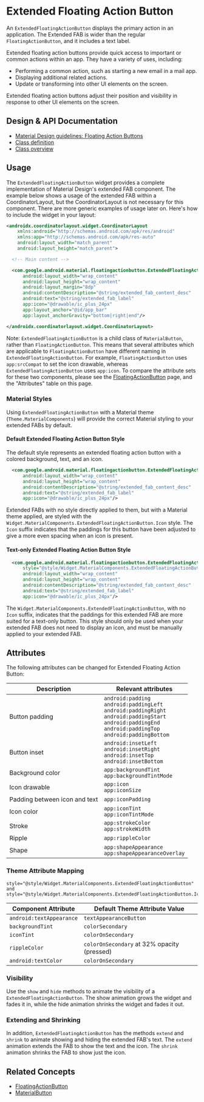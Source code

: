<!--docs:
title: "Extended Floating Action Button"
layout: detail
section: components
excerpt: "A customizable button component with updated visual styles."
iconId: button
path: /catalog/extended-floating-action-button/
-->

# Extended Floating Action Button

An `ExtendedFloatingActionButton` displays the primary action in an application.
The Extended FAB is wider than the regular `FloatingActionButton`, and it
includes a text label.

Extended floating action buttons provide quick access to important or common
actions within an app. They have a variety of uses, including:

-   Performing a common action, such as starting a new email in a mail app.
-   Displaying additional related actions.
-   Update or transforming into other UI elements on the screen.

Extended floating action buttons adjust their position and visibility in
response to other UI elements on the screen.

## Design & API Documentation

-   [Material Design guidelines: Floating Action Buttons](https://material.io/go/design-extended-fab)
    <!--{: .icon-list-item.icon-list-item--spec }-->
-   [Class definition](https://github.com/material-components/material-components-android/tree/master/lib/java/com/google/android/material/floatingactionbutton/ExtendedFloatingActionButton.java)
    <!--{: .icon-list-item.icon-list-item--link }-->
-   [Class overview](https://developer.android.com/reference/com/google/android/material/floatingactionbutton/ExtendedFloatingActionButton)
    <!--{: .icon-list-item.icon-list-item--link }--> <!--{: .icon-list }-->

## Usage

The `ExtendedFloatingActionButton` widget provides a complete implementation of
Material Design's extended FAB component. The example below shows a usage of the
extended FAB within a CoordinatorLayout, but the CoordinatorLayout is not
necessary for this component. There are more generic examples of usage later on.
Here's how to include the widget in your layout:

```xml
<androidx.coordinatorlayout.widget.CoordinatorLayout
    xmlns:android="http://schemas.android.com/apk/res/android"
    xmlns:app="http://schemas.android.com/apk/res-auto"
    android:layout_width="match_parent"
    android:layout_height="match_parent">

  <!-- Main content -->

  <com.google.android.material.floatingactionbutton.ExtendedFloatingActionButton
      android:layout_width="wrap_content"
      android:layout_height="wrap_content"
      android:layout_margin="8dp"
      android:contentDescription="@string/extended_fab_content_desc"
      android:text="@string/extended_fab_label"
      app:icon="@drawable/ic_plus_24px"
      app:layout_anchor="@id/app_bar"
      app:layout_anchorGravity="bottom|right|end"/>

</androidx.coordinatorlayout.widget.CoordinatorLayout>
```

Note: `ExtendedFloatingActionButton` is a child class of `MaterialButton`,
rather than `FloatingActionButton`. This means that several attributes which are
applicable to `FloatingActionButton` have different naming in
`ExtendedFloatingActionButton`. For example, `FloatingActionButton` uses
`app:srcCompat` to set the icon drawable, whereas `ExtendedFloatingActionButton`
uses `app:icon`. To compare the attribute sets for these two components, please
see the [FloatingActionButton](FloatingActionButton.md) page, and the
"Attributes" table on this page.

### Material Styles

Using `ExtendedFloatingActionButton` with a Material theme
(`Theme.MaterialComponents`) will provide the correct Material styling to your
extended FABs by default.

#### Default Extended Floating Action Button Style

The default style represents an extended floating action button with a colored
background, text, and an icon.

```xml
  <com.google.android.material.floatingactionbutton.ExtendedFloatingActionButton
      android:layout_width="wrap_content"
      android:layout_height="wrap_content"
      android:contentDescription="@string/extended_fab_content_desc"
      android:text="@string/extended_fab_label"
      app:icon="@drawable/ic_plus_24px"/>
```

Extended FABs with no style directly applied to them, but with a Material theme
applied, are styled with the
`Widget.MaterialComponents.ExtendedFloatingActionButton.Icon` style. The `Icon`
suffix indicates that the paddings for this button have been adjusted to give a
more even spacing when an icon is present.

#### Text-only Extended Floating Action Button Style

```xml
  <com.google.android.material.floatingactionbutton.ExtendedFloatingActionButton
      style="@style/Widget.MaterialComponents.ExtendedFloatingActionButton"
      android:layout_width="wrap_content"
      android:layout_height="wrap_content"
      android:contentDescription="@string/extended_fab_content_desc"
      android:text="@string/extended_fab_label"
      app:icon="@drawable/ic_plus_24px"/>
```

The `Widget.MaterialComponents.ExtendedFloatingActionButton`, with no `Icon`
suffix, indicates that the paddings for this extended FAB are more suited for a
text-only button. This style should only be used when your extended FAB does not
need to display an icon, and must be manually applied to your extended FAB.

## Attributes

The following attributes can be changed for Extended Floating Action Button:

Description                   | Relevant attributes
----------------------------- | -------------------
Button padding                | `android:padding`<br/>`android:paddingLeft`<br/>`android:paddingRight`<br/>`android:paddingStart`<br/>`android:paddingEnd`<br/>`android:paddingTop`<br/>`android:paddingBottom`
Button inset                  | `android:insetLeft`<br/>`android:insetRight`<br/>`android:insetTop`<br/>`android:insetBottom`
Background color              | `app:backgroundTint`<br/>`app:backgroundTintMode`
Icon drawable                 | `app:icon`<br/>`app:iconSize`
Padding between icon and text | `app:iconPadding`
Icon color                    | `app:iconTint`<br/>`app:iconTintMode`
Stroke                        | `app:strokeColor`<br/>`app:strokeWidth`
Ripple                        | `app:rippleColor`
Shape                         | `app:shapeAppearance`<br/>`app:shapeAppearanceOverlay`

### Theme Attribute Mapping

```
style="@style/Widget.MaterialComponents.ExtendedFloatingActionButton" and
style="@style/Widget.MaterialComponents.ExtendedFloatingActionButton.Icon"
```

Component Attribute      | Default Theme Attribute Value
------------------------ | -------------------------------------------
`android:textAppearance` | `textAppearanceButton`
`backgroundTint`         | `colorSecondary`
`iconTint`               | `colorOnSecondary`
`rippleColor`            | `colorOnSecondary` at 32% opacity (pressed)
`android:textColor`      | `colorOnSecondary`

### Visibility

Use the `show` and `hide` methods to animate the visibility of a
`ExtendedFloatingActionButton`. The show animation grows the widget and fades it
in, while the hide animation shrinks the widget and fades it out.

### Extending and Shrinking

In addition, `ExtendedFloatingActionButton` has the methods `extend` and
`shrink` to animate showing and hiding the extended FAB's text. The `extend`
animation extends the FAB to show the text and the icon. The `shrink` animation
shrinks the FAB to show just the icon.

## Related Concepts

-   [FloatingActionButton](FloatingActionButton.md)
-   [MaterialButton](MaterialButton.md)
